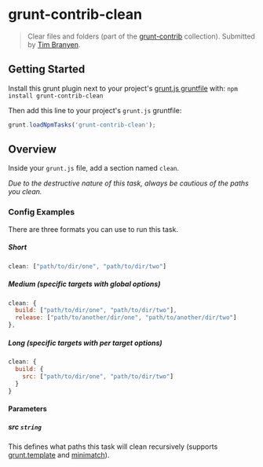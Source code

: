 # grunt-contrib-clean
> Clear files and folders (part of the [grunt-contrib](/gruntjs/grunt-contrib) collection).  Submitted by [Tim Branyen](/tbranyen).

## Getting Started
Install this grunt plugin next to your project's [grunt.js gruntfile][getting_started] with: `npm install grunt-contrib-clean`

Then add this line to your project's `grunt.js` gruntfile:

```javascript
grunt.loadNpmTasks('grunt-contrib-clean');
```

[grunt]: https://github.com/cowboy/grunt
[getting_started]: https://github.com/cowboy/grunt/blob/master/docs/getting_started.md

## Overview

Inside your `grunt.js` file, add a section named `clean`.

*Due to the destructive nature of this task, always be cautious of the paths you clean.*

### Config Examples

There are three formats you can use to run this task.

##### Short

``` javascript
clean: ["path/to/dir/one", "path/to/dir/two"]
```

##### Medium (specific targets with global options)

``` javascript
clean: {
  build: ["path/to/dir/one", "path/to/dir/two"],
  release: ["path/to/another/dir/one", "path/to/another/dir/two"]
},
```

##### Long (specific targets with per target options)

``` javascript
clean: {
  build: {
    src: ["path/to/dir/one", "path/to/dir/two"]
  }
}
```

#### Parameters

##### src ```string```

This defines what paths this task will clean recursively (supports [grunt.template](https://github.com/cowboy/grunt/blob/master/docs/api_template.md) and [minimatch](https://github.com/isaacs/minimatch)).